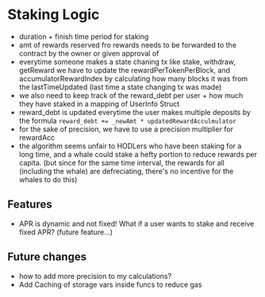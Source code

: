 # Staking Logic

- duration + finish time period for staking
- amt of rewards reserved fro rewards needs to be forwarded to the contract by the owner or given approval of
- everytime someone makes a state chaning tx like stake, withdraw, getReward we have to update the rewardPerTokenPerBlock, and accumulatorRewardIndex by calculating how many blocks it was from the lastTimeUpdated (last time a state changing tx was made)
- we also need to keep track of the reward_debt per user + how much they have staked in a mapping of UserInfo Struct
- reward_debt is updated everytime the user makes multiple deposits by the formula `reward_debt += _newAmt * updatedRewardAcculmulator`
- for the sake of precision, we have to use a precision multiplier for rewardAcc
- the algorithm seems unfair to HODLers who have been staking for a long time, and a whale could stake a hefty portion to reduce rewards per capita. (but since for the same time interval, the rewards for all (including the whale) are defreciating, there's no incentive for the whales to do this)

## Features
- APR is dynamic and not fixed! What if a user wants to stake and receive fixed APR? (future feature...)

## Future changes

- how to add more precision to my calculations?
- Add Caching of storage vars inside funcs to reduce gas
